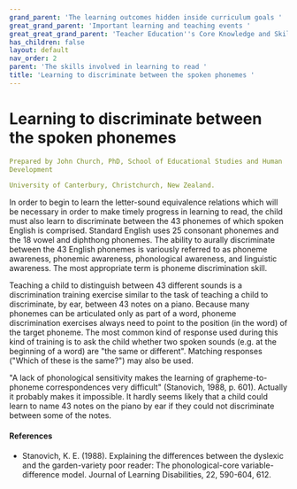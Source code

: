 ```yaml
---
grand_parent: 'The learning outcomes hidden inside curriculum goals '
great_grand_parent: 'Important learning and teaching events '
great_great_grand_parent: 'Teacher Education''s Core Knowledge and Skills.'
has_children: false
layout: default
nav_order: 2
parent: 'The skills involved in learning to read '
title: 'Learning to discriminate between the spoken phonemes '
---
```

# Learning to discriminate between the spoken phonemes


```yaml
Prepared by John Church, PhD, School of Educational Studies and Human
Development

University of Canterbury, Christchurch, New Zealand.
```


In order to begin to learn the letter-sound equivalence relations which
will be necessary in order to make timely progress in learning to read,
the child must also learn to discriminate between the 43 phonemes of
which spoken English is comprised. Standard English uses 25 consonant
phonemes and the 18 vowel and diphthong phonemes. The ability to aurally
discriminate between the 43 English phonemes is variously referred to as
phoneme awareness, phonemic awareness, phonological awareness, and
linguistic awareness. The most appropriate term is phoneme
discrimination skill.

Teaching a child to distinguish between 43 different sounds is a
discrimination training exercise similar to the task of teaching a child
to discriminate, by ear, between 43 notes on a piano. Because many
phonemes can be articulated only as part of a word, phoneme
discrimination exercises always need to point to the position (in the
word) of the target phoneme. The most common kind of response used
during this kind of training is to ask the child whether two spoken
sounds (e.g. at the beginning of a word) are "the same or different".
Matching responses ("Which of these is the same?") may also be used.

"A lack of phonological sensitivity makes the learning of
grapheme-to-phoneme correspondences very difficult" (Stanovich, 1988, p.
601). Actually it probably makes it impossible. It hardly seems likely
that a child could learn to name 43 notes on the piano by ear if they
could not discriminate between some of the notes.


#### References

-   Stanovich, K. E. (1988). Explaining the differences between the
    dyslexic and the garden-variety poor reader: The phonological-core
    variable-difference model. Journal of Learning Disabilities, 22,
    590-604, 612.
